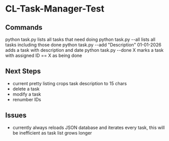 # CL-Task-Manager-Test

## Commands

python task.py					lists all tasks that need doing
python task.py --all				lists all tasks including those done
python task.py --add "Description" 01-01-2026	adds a task with description and date
python task.py --done X				marks a task with assigned ID == X as being done

## Next Steps
- current pretty listing crops task description to 15 chars
- delete a task
- modify a task
- renumber IDs

## Issues
- currently always reloads JSON database and iterates every task, this will be inefficient as task list grows longer

